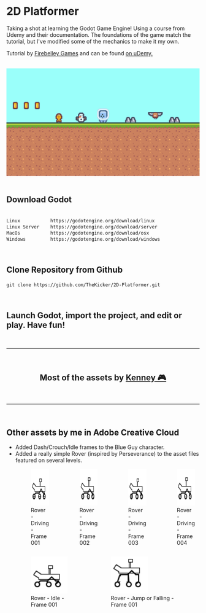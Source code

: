 # 2D Platformer 
Taking a shot at learning the Godot Game Engine! Using a course from Udemy and their documentation.  The foundations of the game match the tutorial, but I've modified some of the mechanics to make it my own.

Tutorial by <a href="https://store.steampowered.com/search/?term=Firebelley+Games">Firebelley Games</a> and can be found <a href="https://www.udemy.com/course/create-a-complete-2d-platformer-in-the-godot-engine/"> on uDemy. </a>

<br> 

<div align="center">
    <img src="assets/2D-Platformer.png">
</div>

<br>

## Download Godot
```

Linux           https://godotengine.org/download/linux
Linux Server    https://godotengine.org/download/server
MacOs           https://godotengine.org/download/osx
Windows         https://godotengine.org/download/windows

```
<br>

## Clone Repository from Github
```
git clone https://github.com/TheKicker/2D-Platformer.git
```
<br>

## Launch Godot, import the project, and edit or play.  Have fun! 

<br>
<hr> 

<div align="center">
    <br>
    <h2>Most of the assets by <a href="https://www.kenney.nl/">Kenney 🎮</a></h2>
</div>
<br>
<hr>
<br>

## Other assets by me in Adobe Creative Cloud
<ul>
<li> Added Dash/Crouch/Idle frames to the Blue Guy character. </li>
<li> Added a really simple Rover (inspired by Perseverance) to the asset files featured on several levels.</li>

<div style="display: flex; flex-direction: row; justify-content: space-around">
    <figure>
        <img src="assets/player/rover/SPRITE-RRRR.png" style="min-height: 96px;">
        <figcaption>Rover - Driving - Frame 001</figcaption>
    </figure>
    <figure>
        <img src="assets/player/rover/SPRITE-RRR.png" style="min-height: 96px;">
        <figcaption>Rover - Driving - Frame 002</figcaption>
    </figure>
    <figure>
        <img src="assets/player/rover/SPRITE-RR.png" style="min-height: 96px;">
        <figcaption>Rover - Driving - Frame 003</figcaption>
    </figure>
    <figure>
        <img src="assets/player/rover/SPRITE-R.png" style="min-height: 96px;">
        <figcaption>Rover - Driving - Frame 004</figcaption>
    </figure>
</div>
<div style="display: flex; flex-direction: row; justify-content: space-around">
    <figure>
        <img src="assets/player/rover/SPRITE-DRIVE.png" style="min-height: 96px;">
        <figcaption>Rover - Idle - Frame 001</figcaption>
    </figure>
    <figure>
        <img src="assets/player/rover/SPRITE-JUMP.png" style="min-height: 96px;">
        <figcaption>Rover - Jump or Falling - Frame 001</figcaption>
    </figure>
</div>